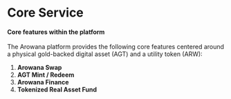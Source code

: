 # Core Service

**Core features within the platform**\
\
The Arowana platform provides the following core features centered around a physical gold-backed digital asset (AGT) and a utility token (ARW):



1. **Arowana Swap**
2. **AGT Mint / Redeem**
3. **Arowana Finance**
4. **Tokenized Real Asset Fund**
